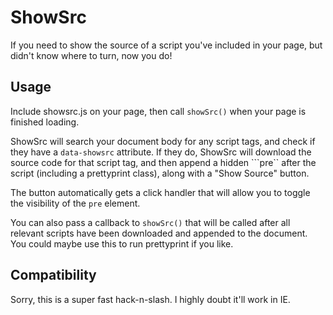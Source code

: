 ShowSrc
=======

If you need to show the source of a script you've included in your page, but
didn't know where to turn, now you do!

Usage
-----

Include showsrc.js on your page, then call ```showSrc()``` when your page is
finished loading.

ShowSrc will search your document body for any script tags, and check if they
have a ```data-showsrc``` attribute. If they do, ShowSrc will download the
source code for that script tag, and then append a hidden ```pre`` after the
script (including a prettyprint class), along with a "Show Source" button.

The button automatically gets a click handler that will allow you to toggle
the visibility of the ```pre``` element.

You can also pass a callback to ```showSrc()``` that will be called after all
relevant scripts have been downloaded and appended to the document. You could
maybe use this to run prettyprint if you like.


Compatibility
-------------

Sorry, this is a super fast hack-n-slash. I highly doubt it'll work in IE.
